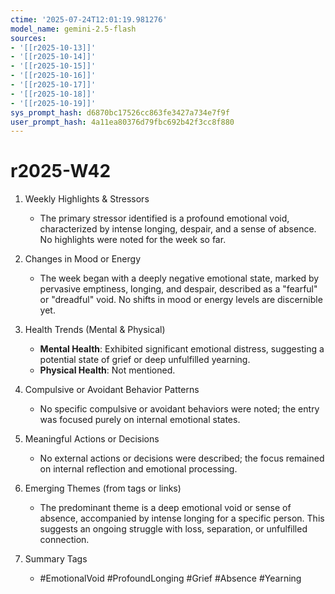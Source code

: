 ```yaml
---
ctime: '2025-07-24T12:01:19.981276'
model_name: gemini-2.5-flash
sources:
- '[[r2025-10-13]]'
- '[[r2025-10-14]]'
- '[[r2025-10-15]]'
- '[[r2025-10-16]]'
- '[[r2025-10-17]]'
- '[[r2025-10-18]]'
- '[[r2025-10-19]]'
sys_prompt_hash: d6870bc17526cc863fe3427a734e7f9f
user_prompt_hash: 4a11ea80376d79fbc692b42f3cc8f880
---
```

# r2025-W42

1.  Weekly Highlights & Stressors
    *   The primary stressor identified is a profound emotional void, characterized by intense longing, despair, and a sense of absence. No highlights were noted for the week so far.

2.  Changes in Mood or Energy
    *   The week began with a deeply negative emotional state, marked by pervasive emptiness, longing, and despair, described as a "fearful" or "dreadful" void. No shifts in mood or energy levels are discernible yet.

3.  Health Trends (Mental & Physical)
    *   **Mental Health**: Exhibited significant emotional distress, suggesting a potential state of grief or deep unfulfilled yearning.
    *   **Physical Health**: Not mentioned.

4.  Compulsive or Avoidant Behavior Patterns
    *   No specific compulsive or avoidant behaviors were noted; the entry was focused purely on internal emotional states.

5.  Meaningful Actions or Decisions
    *   No external actions or decisions were described; the focus remained on internal reflection and emotional processing.

6.  Emerging Themes (from tags or links)
    *   The predominant theme is a deep emotional void or sense of absence, accompanied by intense longing for a specific person. This suggests an ongoing struggle with loss, separation, or unfulfilled connection.

7.  Summary Tags
    *   #EmotionalVoid #ProfoundLonging #Grief #Absence #Yearning